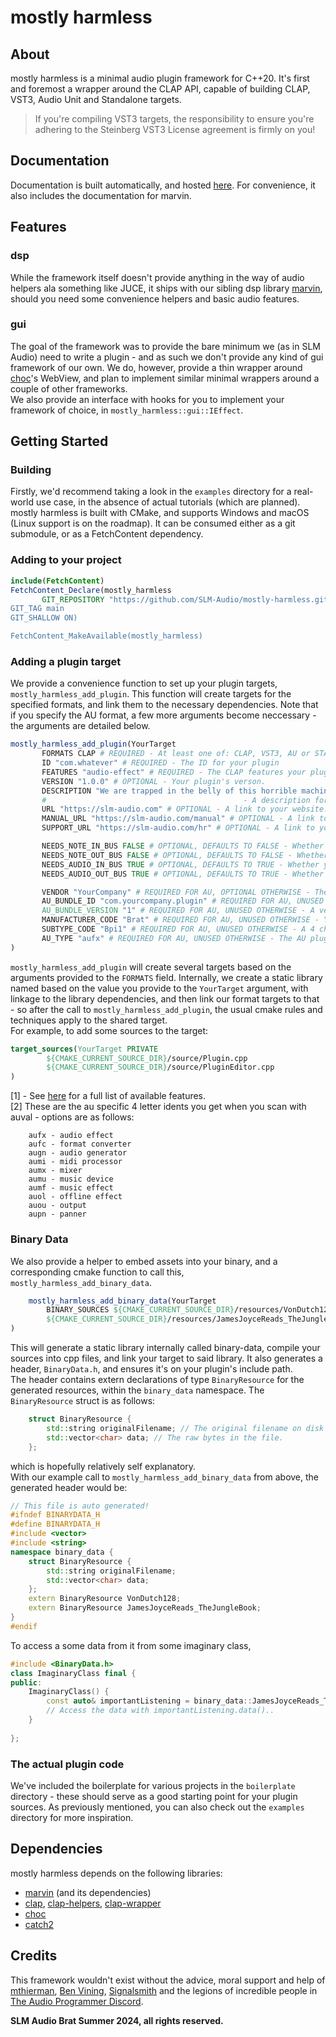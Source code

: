 # mostly harmless

## About

mostly harmless is a minimal audio plugin framework for C++20. It's first and foremost a wrapper around the CLAP API,
capable of building CLAP, VST3, Audio Unit and Standalone targets.
> If you're compiling VST3 targets, the responsibility to ensure you're adhering to the Steinberg VST3 License agreement
> is firmly on you!

## Documentation

Documentation is built automatically, and hosted [here](https://mostly-harmless.pages.dev). For convenience, it also
includes the documentation for marvin.

## Features

### dsp

While the framework itself doesn't provide anything in the way of audio helpers ala something like JUCE, it ships with
our sibling dsp library [marvin](https://github.com/MeijisIrlnd/marvin),
should you need some convenience helpers and basic audio features.

### gui

The goal of the framework was to provide the bare minimum we (as in SLM Audio) need to write a plugin - and as such we
don't provide any kind of gui framework of our own.
We do, however, provide a thin wrapper around [choc](https://github.com/Tracktion/choc)'s WebView, and plan to implement
similar minimal wrappers around a couple of other frameworks.<br>
We also provide an interface with hooks for you to implement your framework of choice,
in `mostly_harmless::gui::IEffect`.

## Getting Started

### Building

Firstly, we'd recommend taking a look in the `examples` directory for a real-world use case, in the absence of actual
tutorials (which are planned). <br>
mostly harmless is built with CMake, and supports Windows and macOS (Linux support is on the roadmap).
It can be consumed either as a git submodule, or as a FetchContent dependency.

### Adding to your project

 ```cmake 
 include(FetchContent)
FetchContent_Declare(mostly_harmless
        GIT_REPOSITORY "https://github.com/SLM-Audio/mostly-harmless.git
 GIT_TAG main 
 GIT_SHALLOW ON)
 
 FetchContent_MakeAvailable(mostly_harmless)
```

### Adding a plugin target

We provide a convenience function to set up your plugin targets, `mostly_harmless_add_plugin`.
This function will create targets for the specified formats, and link them to the necessary dependencies. Note that if
you specify the AU format, a few more arguments become neccessary - the arguments are detailed below.

 ```cmake 
 mostly_harmless_add_plugin(YourTarget
        FORMATS CLAP # REQUIRED - At least one of: CLAP, VST3, AU or STANDALONE
        ID "com.whatever" # REQUIRED - The ID for your plugin
        FEATURES "audio-effect" # REQUIRED - The CLAP features your plugin uses. [1]
        VERSION "1.0.0" # OPTIONAL - Your plugin's verson.
        DESCRIPTION "We are trapped in the belly of this horrible machine" # OPTIONAL 
        #                                            - A description for your plugin
        URL "https://slm-audio.com" # OPTIONAL - A link to your website.
        MANUAL_URL "https://slm-audio.com/manual" # OPTIONAL - A link to your manual.
        SUPPORT_URL "https://slm-audio.com/hr" # OPTIONAL - A link to your support page.

        NEEDS_NOTE_IN_BUS FALSE # OPTIONAL, DEFAULTS TO FALSE - Whether your plugin accepts midi/note input.
        NEEDS_NOTE_OUT_BUS FALSE # OPTIONAL, DEFAULTS TO FALSE - Whether your plugin produces midi/note output.
        NEEDS_AUDIO_IN_BUS TRUE # OPTIONAL, DEFAULTS TO TRUE - Whether your plugin accepts audio input.
        NEEDS_AUDIO_OUT_BUS TRUE # OPTIONAL, DEFAULTS TO TRUE - Whether your plugin produces audio output.

        VENDOR "YourCompany" # REQUIRED FOR AU, OPTIONAL OTHERWISE - The name of your company.
        AU_BUNDLE_ID "com.yourcompany.plugin" # REQUIRED FOR AU, UNUSED OTHERWISE - A company id for the AU bundle.
        AU_BUNDLE_VERSION "1" # REQUIRED FOR AU, UNUSED OTHERWISE - A version for the AU bundle.
        MANUFACTURER_CODE "Brat" # REQUIRED FOR AU, UNUSED OTHERWISE - Your unique 4 character manufacturer code.
        SUBTYPE_CODE "Bpi1" # REQUIRED FOR AU, UNUSED OTHERWISE - A 4 character identifier for your plugin.
        AU_TYPE "aufx" # REQUIRED FOR AU, UNUSED OTHERWISE - The AU plugin type for your plugin. [2]
)
```

`mostly_harmless_add_plugin` will create several targets based on the arguments provided to the `FORMATS` field.
Internally, we create a static library named based on the value you provide to the `YourTarget` argument, with linkage
to the library dependencies, and then link our format targets to that -
so after the call to `mostly_harmless_add_plugin`, the usual cmake rules and techniques apply to the shared
target.<br>
For example, to add some sources to the target:

```cmake
target_sources(YourTarget PRIVATE
        ${CMAKE_CURRENT_SOURCE_DIR}/source/Plugin.cpp
        ${CMAKE_CURRENT_SOURCE_DIR}/source/PluginEditor.cpp
)
```

[1] - See [here](https://github.com/free-audio/clap/blob/main/include/clap/plugin-features.h) for a full list of
available features.<br>
[2] These are the au specific 4 letter idents you get when you scan with auval - options are as follows:

```
    aufx - audio effect
    aufc - format converter
    augn - audio generator
    aumi - midi processor
    aumx - mixer 
    aumu - music device
    aumf - music effect
    auol - offline effect
    auou - output
    aupn - panner
```

### Binary Data

We also provide a helper to embed assets into your binary, and a corresponding cmake function to call
this, `mostly_harmless_add_binary_data`.

```cmake 
    mostly_harmless_add_binary_data(YourTarget
        BINARY_SOURCES ${CMAKE_CURRENT_SOURCE_DIR}/resources/VonDutch128.mp3
        ${CMAKE_CURRENT_SOURCE_DIR}/resources/JamesJoyceReads_TheJungleBook.wav
)
```

This will generate a static library internally called binary-data, compile your sources into cpp files, and link your
target to said library.
It also generates a header, `BinaryData.h`, and ensures it's on your plugin's include path.<br>
The header contains extern declarations of type `BinaryResource` for the generated resources, within the `binary_data`
namespace.
The `BinaryResource` struct is as follows:

```cpp
    struct BinaryResource {
        std::string originalFilename; // The original filename on disk (excluding the leading path, but including the extension).
        std::vector<char> data; // The raw bytes in the file.
    };
```

which is hopefully relatively self explanatory. <br>
With our example call to `mostly_harmless_add_binary_data` from above, the generated header would be:

```cpp
// This file is auto generated!
#ifndef BINARYDATA_H
#define BINARYDATA_H
#include <vector>
#include <string>
namespace binary_data {
    struct BinaryResource {
        std::string originalFilename;
        std::vector<char> data;
    };
    extern BinaryResource VonDutch128;
    extern BinaryResource JamesJoyceReads_TheJungleBook;
}
#endif
```

To access a some data from it from some imaginary class,

```cpp
#include <BinaryData.h>
class ImaginaryClass final {
public: 
    ImaginaryClass() { 
        const auto& importantListening = binary_data::JamesJoyceReads_TheJungleBook; 
        // Access the data with importantListening.data()..
    }
    
};
```

### The actual plugin code

We've included the boilerplate for various projects in the `boilerplate` directory - these should serve as a good
starting point for your plugin sources.
As previously mentioned, you can also check out the `examples` directory for more inspiration.

## Dependencies

mostly harmless depends on the following libraries:

- [marvin](https://github.com/MeijisIrlnd/marvin) (and its dependencies)
- [clap](https://github.com/free-audio/clap), [clap-helpers](https://github.com/free-audio/clap-helpers), [clap-wrapper](https://github.com/free-audio/clap-wrapper)
- [choc](https://github.com/Tracktion/choc)
- [catch2](https://github.com/catchorg/Catch2)

## Credits

This framework wouldn't exist without the advice, moral support and help
of [mthierman](https://github.com/mthierman), [Ben Vining](https://github.com/benthevining), [Signalsmith](https://signalsmith-audio.co.uk/)
and the legions of incredible people in [The Audio Programmer Discord](https://discord.gg/v5Rs8h6aGF).<b>

SLM Audio Brat Summer 2024, all rights reserved.




